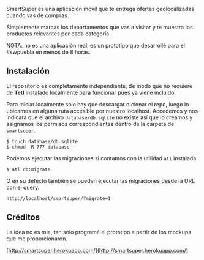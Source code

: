 SmartSuper es una aplicación movil que te entrega ofertas geolocalizadas cuando vas de compras.

Simplemente marcas los departamentos que vas a visitar y te muestra los productos relevantes
por cada categoría.

NOTA: no es una aplicación real, es un prototipo que desarrollé para el #swpuebla en menos de 8 horas.

Instalación
-----------

El repositorio es completamente independiente, de modo que no requiere de **Tetl** instalado localmente para funcionar
pues ya viene incluido.

Para iniciar localmente solo hay que descargar o clonar el repo, luego lo ubicamos en alguna ruta accesible por
nuestro localhost. Accedemos y nos indicarà que el archivo `database/db.sqlite` no existe así que lo creamos y
asignamos los permisos correspondientes dentro de la carpeta de `smartsuper`.

    $ touch database/db.sqlite
    $ chmod -R 777 database

Podemos ejecutar las migraciones si contamos con la utilidad `atl` instalada.

    $ atl db:migrate
    
O en su defecto tambièn se pueden ejecutar las migraciones desde la URL con el query.

    http://localhost/smartsuper/?migrate=1


Créditos
--------

La idea no es mia, tan solo programé el prototipo a partir de los mockups que me proporcionaron.

[http://smartsuper.herokuapp.com/](http://smartsuper.herokuapp.com/)

